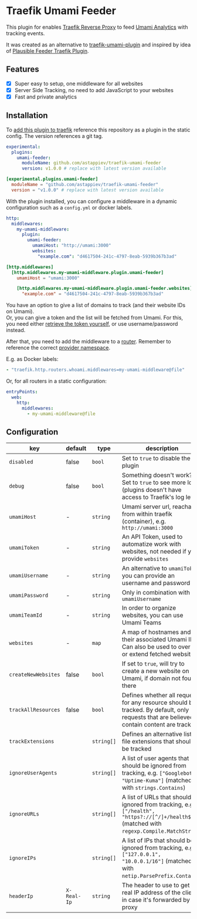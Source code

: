 # Traefik Umami Feeder

This plugin for enables [Traefik Reverse Proxy](https://traefik.io/traefik/) to feed [Umami Analytics](https://umami.is)
with tracking events.

It was created as an alternative to [traefik-umami-plugin](https://github.com/1cedsoda/traefik-umami-plugin) and
inspired by idea of [Plausible Feeder Traefik Plugin](https://github.com/safing/plausiblefeeder).

## Features

- [X] Super easy to setup, one middleware for all websites
- [X] Server Side Tracking, no need to add JavaScript to your websites
- [X] Fast and private analytics

## Installation

To [add this plugin to traefik](https://plugins.traefik.io/install) reference this repository as a plugin in the static
config.
The version references a git tag.

```yaml
experimental:
  plugins:
    umami-feeder:
      moduleName: github.com/astappiev/traefik-umami-feeder
      version: v1.0.0 # replace with latest version available
```

```toml
[experimental.plugins.umami-feeder]
  moduleName = "github.com/astappiev/traefik-umami-feeder"
  version = "v1.0.0" # replace with latest version available
```

With the plugin installed, you can configure a middleware in a dynamic configuration such as a `config.yml` or docker
labels.

```yaml
http:
  middlewares:
    my-umami-middleware:
      plugin:
        umami-feeder:
          umamiHost: "http://umami:3000"
          websites:
            "example.com": "d4617504-241c-4797-8eab-5939b367b3ad"
```

```toml
[http.middlewares]
  [http.middlewares.my-umami-middleware.plugin.umami-feeder]
    umamiHost = "umami:3000"

    [http.middlewares.my-umami-middleware.plugin.umami-feeder.websites]
      "example.com" = "d4617504-241c-4797-8eab-5939b367b3ad"
```

You have an option to give a list of domains to track (and their website IDs on Umami). \
Or, you can give a token and the list will be fetched from Umami. For this, you need
either [retrieve the token yourself](https://umami.is/docs/api/authentication), or use
username/password instead.

After that, you need to add the middleware to a [router](https://doc.traefik.io/traefik/routing/routers/#middlewares_1).
Remember to reference the
correct [provider namespace](https://doc.traefik.io/traefik/providers/overview/#provider-namespace).

E.g. as Docker labels:

```yaml
- "traefik.http.routers.whoami.middlewares=my-umami-middleware@file"
```

Or, for all routers in a static configuration:

```yaml
entryPoints:
  web:
    http:
      middlewares:
        - my-umami-middleware@file
```

## Configuration

| key                 | default     | type       | description                                                                                                                                   |
|---------------------|-------------|------------|-----------------------------------------------------------------------------------------------------------------------------------------------|
| `disabled`          | false       | `bool`     | Set to `true` to disable the plugin                                                                                                           |
| `debug`             | false       | `bool`     | Something doesn't work? Set to `true` to see more logs (plugins doesn't have access to Traefik's log level)                                   |
| `umamiHost`         | -           | `string`   | Umami server url, reachable from within traefik (container), e.g. `http://umami:3000`                                                         |
| `umamiToken`        | -           | `string`   | An API Token, used to automatize work with websites, not needed if you provide `websites`                                                     |
| `umamiUsername`     | -           | `string`   | An alternative to `umamiToken`, you can provide an username and password                                                                      |
| `umamiPassword`     | -           | `string`   | Only in combination with `umamiUsername`                                                                                                      |
| `umamiTeamId`       | -           | `string`   | In order to organize websites, you can use Umami Teams                                                                                        |
| `websites`          | -           | `map`      | A map of hostnames and their associated Umami IDs. Can also be used to override or extend fetched websites                                    |
| `createNewWebsites` | false       | `bool`     | If set to `true`, will try to create a new website on Umami, if domain not found there                                                        |
| `trackAllResources` | false       | `bool`     | Defines whether all requests for any resource should be tracked. By default, only requests that are believed to contain content are tracked   |
| `trackExtensions`   |             | `string[]` | Defines an alternative list of file extensions that should be tracked                                                                         |
| `ignoreUserAgents`  |             | `string[]` | A list of user agents that should be ignored from tracking, e.g. `["Googlebot", "Uptime-Kuma"]` (matched with `strings.Contains`)             |
| `ignoreURLs`        |             | `string[]` | A list of URLs that should be ignored from tracking, e.g. `["/health", "https?://[^/]+/health$"]` (matched with `regexp.Compile.MatchString`) |
| `ignoreIPs`         |             | `string[]` | A list of IPs that should be ignored from tracking, e.g. `["127.0.0.1", "10.0.0.1/16"]` (matched with `netip.ParsePrefix.Contains`)           |
| `headerIp`          | `X-Real-Ip` | `string`   | The header to use to get the real IP address of the client, in case it's forwarded by a proxy                                                 |
